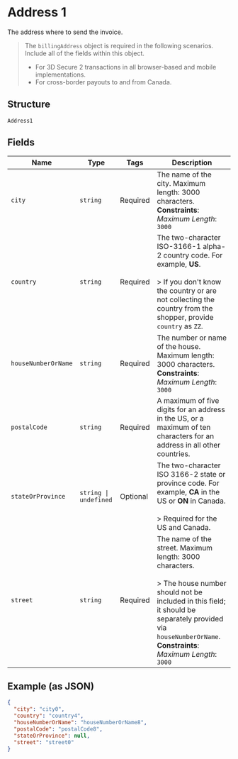 
# Address 1

The address where to send the invoice.

> The `billingAddress` object is required in the following scenarios. Include all of the fields within this object.
> 
> * For 3D Secure 2 transactions in all browser-based and mobile implementations.
> * For cross-border payouts to and from Canada.

## Structure

`Address1`

## Fields

| Name | Type | Tags | Description |
|  --- | --- | --- | --- |
| `city` | `string` | Required | The name of the city. Maximum length: 3000 characters.<br>**Constraints**: *Maximum Length*: `3000` |
| `country` | `string` | Required | The two-character ISO-3166-1 alpha-2 country code. For example, **US**.<br><br>> If you don't know the country or are not collecting the country from the shopper, provide `country` as `ZZ`. |
| `houseNumberOrName` | `string` | Required | The number or name of the house. Maximum length: 3000 characters.<br>**Constraints**: *Maximum Length*: `3000` |
| `postalCode` | `string` | Required | A maximum of five digits for an address in the US, or a maximum of ten characters for an address in all other countries. |
| `stateOrProvince` | `string \| undefined` | Optional | The two-character ISO 3166-2 state or province code. For example, **CA** in the US or **ON** in Canada.<br><br>> Required for the US and Canada. |
| `street` | `string` | Required | The name of the street. Maximum length: 3000 characters.<br><br>> The house number should not be included in this field; it should be separately provided via `houseNumberOrName`.<br>**Constraints**: *Maximum Length*: `3000` |

## Example (as JSON)

```json
{
  "city": "city0",
  "country": "country4",
  "houseNumberOrName": "houseNumberOrName8",
  "postalCode": "postalCode8",
  "stateOrProvince": null,
  "street": "street0"
}
```

